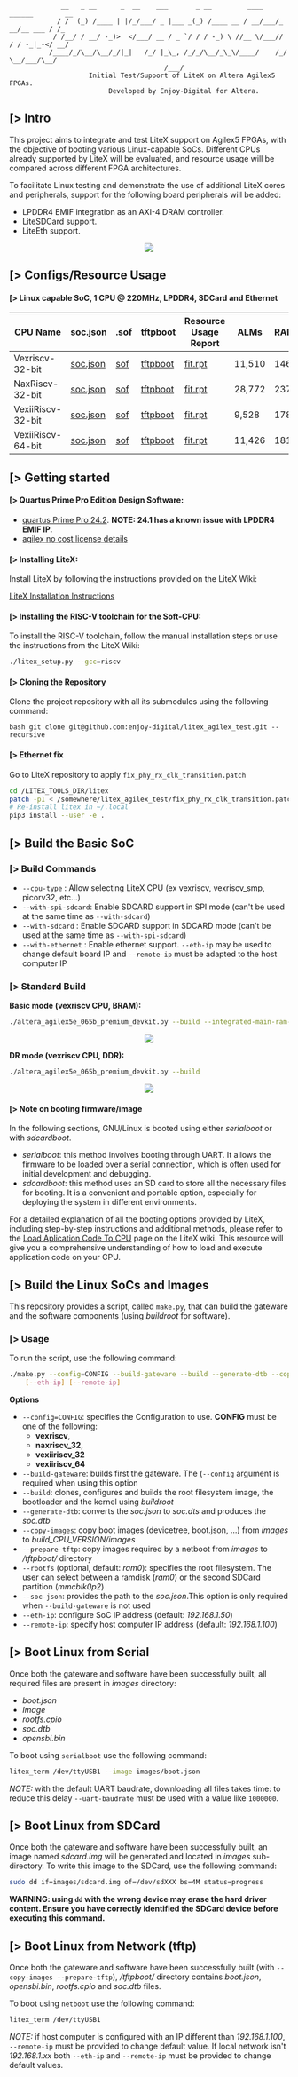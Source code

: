                  __   _ __      _  __    ___       _ __         ____    ______        __
                / /  (_) /____ | |/_/___/ _ |___ _(_) /____ __ / __/___/_  __/__ ___ / /_
               / /__/ / __/ -_)>  </___/ __ / _ `/ / / -_) \ //__ \/___// / / -_|_-</ __/
              /____/_/\__/\__/_/|_|   /_/ |_\_, /_/_/\__/_\_\/____/    /_/  \__/___/\__/
                                           /___/
                        Initial Test/Support of LiteX on Altera Agilex5 FPGAs.
                             Developed by Enjoy-Digital for Altera.

[> Intro
--------

This project aims to integrate and test LiteX support on Agilex5 FPGAs, with the objective of
booting various Linux-capable SoCs. Different CPUs already supported by LiteX will be evaluated,
and resource usage will be compared across different FPGA architectures.

To facilitate Linux testing and demonstrate the use of additional LiteX cores and peripherals,
support for the following board peripherals will be added:
- LPDDR4 EMIF integration as an AXI-4 DRAM controller.
- LiteSDCard support.
- LiteEth support.

<p align="center"><img src="doc/architecture.png"></p>


[> Configs/Resource Usage
-------------------------

#### [> Linux capable SoC, 1 CPU @ 220MHz, LPDDR4, SDCard and Ethernet

| CPU Name           | soc.json                                                                  | .sof                                                                                                          | tftpboot                                                                                   | Resource Usage Report                                                                                                 |  ALMs  | RAMs  | DSPs |
|--------------------|---------------------------------------------------------------------------|---------------------------------------------------------------------------------------------------------------|--------------------------------------------------------------------------------------------|-----------------------------------------------------------------------------------------------------------------------|--------|-------|------|
| Vexriscv-32-bit    | [soc.json](https://github.com/user-attachments/files/16850904/soc.json)   | [sof](https://github.com/user-attachments/files/16850900/intel_agilex5e_065b_premium_devkit_platform.sof.zip) | [tftpboot](https://github.com/user-attachments/files/16850905/tftpboot_vexriscv.zip)       | [fit.rpt](https://github.com/user-attachments/files/16886368/intel_agilex5e_065b_premium_devkit_platform.fit.rpt.txt) | 11,510 |  146  |   7  |
| NaxRiscv-32-bit    | [soc.json](https://github.com/user-attachments/files/16850971/soc.json)   | [sof](https://github.com/user-attachments/files/16850968/intel_agilex5e_065b_premium_devkit_platform.sof.zip) | [tftpboot](https://github.com/user-attachments/files/16850972/tftpboot_naxriscv_32.zip)    | [fit.rpt](https://github.com/user-attachments/files/16886426/intel_agilex5e_065b_premium_devkit_platform.fit.rpt.txt) | 28,772 |  237  |   7  |
| VexiiRiscv-32-bit  | [soc.json](https://github.com/user-attachments/files/16851016/soc.json)   | [sof](https://github.com/user-attachments/files/16851010/intel_agilex5e_065b_premium_devkit_platform.sof.zip) | [tftpboot](https://github.com/user-attachments/files/16851017/tftpboot_vexiiriscv_32.zip)  | [fit.rpt](https://github.com/user-attachments/files/16886475/intel_agilex5e_065b_premium_devkit_platform.fit.rpt.tx)  |  9,528 |  178  |   2  |
| VexiiRiscv-64-bit  | [soc.json](https://github.com/user-attachments/files/16851184/soc.json)   | [sof](https://github.com/user-attachments/files/16851178/intel_agilex5e_065b_premium_devkit_platform.sof.zip) | [tftpboot](https://github.com/user-attachments/files/16851185/tftpboot_vexiiriscv_64.zip)  | [fit.rpt](https://github.com/user-attachments/files/16886586/intel_agilex5e_065b_premium_devkit_platform.fit.rpt.txt) | 11,426 |  181  |   8  |

[> Getting started
------------------

#### [> Quartus Prime Pro Edition Design Software:

- [quartus Prime Pro 24.2](https://www.intel.com/content/www/us/en/software-kit/826843/intel-quartus-prime-pro-edition-design-software-version-24-2-for-linux.html). **NOTE: 24.1 has a known issue with LPDDR4 EMIF IP.**
- [agilex no cost license details](https://www.intel.com/content/www/us/en/content-details/819593/agilex-5-e-series-no-cost-license.html)

#### [> Installing LiteX:

Install LiteX by following the instructions provided on the LiteX Wiki:

[LiteX Installation Instructions](https://github.com/enjoy-digital/litex/wiki/Installation)

#### [> Installing the RISC-V toolchain for the Soft-CPU:

To install the RISC-V toolchain, follow the manual installation steps or use the instructions from
the LiteX Wiki:

```bash
./litex_setup.py --gcc=riscv
```

#### [> Cloning the Repository

Clone the project repository with all its submodules using the following command:

```bash git clone git@github.com:enjoy-digital/litex_agilex_test.git --recursive ```

#### [> Ethernet fix

Go to LiteX repository to apply `fix_phy_rx_clk_transition.patch`

```bash
cd /LITEX_TOOLS_DIR/litex
patch -p1 < /somewhere/litex_agilex_test/fix_phy_rx_clk_transition.patch
# Re-install litex in ~/.local
pip3 install --user -e .
```

[> Build the Basic SoC
----------------------

### [> Build Commands


- `--cpu-type`       : Allow selecting LiteX CPU (ex vexriscv, vexriscv_smp, picorv32, etc...)
- `--with-spi-sdcard`: Enable SDCARD support in SPI mode (can't be used at the same time as `--with-sdcard`)
- `--with-sdcard`    : Enable SDCARD support in SDCARD mode (can't be used at the same time as `--with-spi-sdcard`)
- `--with-ethernet`  : Enable ethernet support. `--eth-ip` may be used to change default board IP and `--remote-ip` must be
  adapted to the host computer IP

### [> Standard Build

**Basic mode (vexriscv CPU, BRAM):**

```bash
./altera_agilex5e_065b_premium_devkit.py --build --integrated-main-ram-size=1024
```

<p align="center"><img src="doc/litex_bios_main_ram_bram.png"></p>

**DR mode (vexriscv CPU, DDR):**

```bash
./altera_agilex5e_065b_premium_devkit.py --build
```

<p align="center"><img src="doc/litex_bios_main_ram_lpddr.png"></p>

#### [> Note on booting firmware/image

In the following sections, GNU/Linux is booted using either *serialboot* or with *sdcardboot*.

- *serialboot*: this method involves booting through UART. It allows the firmware to be loaded over a serial connection,
  which is often used for initial development and debugging.
- *sdcardboot*: this method uses an SD card to store all the necessary files for booting. It is a convenient and portable
  option, especially for deploying the system in different environments.

For a detailed explanation of all the booting options provided by LiteX, including step-by-step instructions and additional
methods, please refer to the
[Load Aplication Code To CPU](https://github.com/enjoy-digital/litex/wiki/Load-Application-Code-To-CPU) page on the LiteX
wiki. This resource will give you a comprehensive understanding of how to load and execute application code on your CPU.

[> Build the Linux SoCs and Images
----------------------------------

This repository provides a script, called `make.py`, that can build the gateware and the software components (using *buildroot* for software).

### [> Usage

To run the script, use the following command:
```bash
./make.py --config=CONFIG --build-gateware --build --generate-dtb --copy-images [--prepare-tftp] [--rootfs=xxxx] [--soc-json=somewhere/soc.json] \
    [--eth-ip] [--remote-ip]
```

**Options**

- `--config=CONFIG`: specifies the Configuration to use. **CONFIG** must be one of the following:
  - **vexriscv**,
  - **naxriscv_32**,
  - **vexiiriscv_32**
  - **vexiiriscv_64**
- `--build-gateware`: builds first the gateware. The (`--config` argument is required when using this option
- `--build`: clones, configures and builds the root filesystem image, the bootloader and the kernel using *buildroot*
- `--generate-dtb`: converts the *soc.json* to *soc.dts* and produces the *soc.dtb*
- `--copy-images`: copy boot images (devicetree, boot.json, ...) from *images* to *build_CPU_VERSION/images*
- `--prepare-tftp`: copy images required by a netboot from *images* to */tftpboot/* directory
- `--rootfs` (optional, default: *ram0*): specifies the root filesystem. The user can select between a ramdisk (*ram0*) or the second SDCard partition (*mmcblk0p2*)
- `--soc-json`: provides the path to the *soc.json*.This option is only required when `--build-gateware` is not used
- `--eth-ip`: configure SoC IP address (default: *192.168.1.50*)
- `--remote-ip`: specify host computer IP address (default: *192.168.1.100*)

[> Boot Linux from Serial
-------------------------

Once both the gateware and software have been successfully built, all required files are present in *images* directory:
- *boot.json*
- *Image*
- *rootfs.cpio*
- *soc.dtb*
- *opensbi.bin*

To boot using `serialboot` use the following command:
```bash
litex_term /dev/ttyUSB1 --image images/boot.json
```

*NOTE:* with the default UART baudrate, downloading all files takes time: to reduce this delay `--uart-baudrate` must be
used with a value like `1000000`.

[> Boot Linux from SDCard
-------------------------

Once both the gateware and software have been successfully built, an image named *sdcard.img* will be generated and
located in *images* sub-directory. To write this image to the SDCard, use the following command:

 ```bash
 sudo dd if=images/sdcard.img of=/dev/sdXXX bs=4M status=progress
 ```

 **WARNING: using `dd` with the wrong device may erase the hard driver content. Ensure you have correctly identified the SDCard device before executing this command.**

[> Boot Linux from Network (tftp)
---------------------------------

Once both the gateware and software have been successfully built (with `--copy-images --prepare-tftp`), */tftpboot/* directory contains *boot.json*, *opensbi.bin*, *rootfs.cpio* and *soc.dtb* files.

To boot using `netboot` use the following command:
```bash
litex_term /dev/ttyUSB1
```

*NOTE:* if host computer is configured with an IP different than *192.168.1.100*, `--remote-ip` must be provided to change default value. If local network isn't *192.168.1.xx* both `--eth-ip` and `--remote-ip` must
be provided to change default values.
